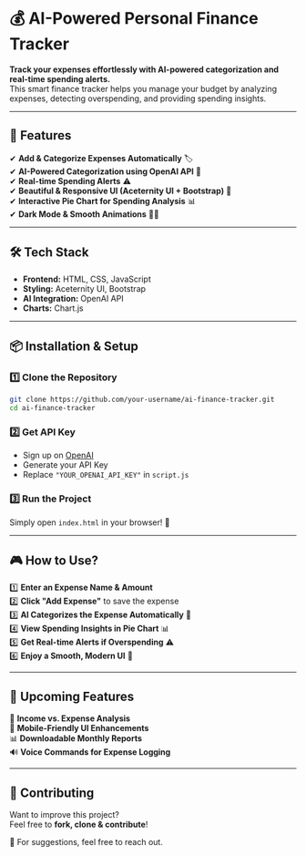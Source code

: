 # 💰 AI-Powered Personal Finance Tracker  

**Track your expenses effortlessly with AI-powered categorization and real-time spending alerts.**  
This smart finance tracker helps you manage your budget by analyzing expenses, detecting overspending, and providing spending insights.  

---

## 🚀 Features  

✔ **Add & Categorize Expenses Automatically** 🏷️  
✔ **AI-Powered Categorization using OpenAI API** 🤖  
✔ **Real-time Spending Alerts** ⚠️  
✔ **Beautiful & Responsive UI (Aceternity UI + Bootstrap)** 🎨  
✔ **Interactive Pie Chart for Spending Analysis** 📊  
✔ **Dark Mode & Smooth Animations** 🌙✨  

---

## 🛠️ Tech Stack  

- **Frontend:** HTML, CSS, JavaScript  
- **Styling:** Aceternity UI, Bootstrap  
- **AI Integration:** OpenAI API  
- **Charts:** Chart.js  

---

## 📦 Installation & Setup  

### 1️⃣ Clone the Repository  
```bash
git clone https://github.com/your-username/ai-finance-tracker.git
cd ai-finance-tracker
```
### 2️⃣ Get API Key  
- Sign up on [OpenAI](https://openai.com/)  
- Generate your API Key  
- Replace `"YOUR_OPENAI_API_KEY"` in `script.js`  

### 3️⃣ Run the Project  
Simply open `index.html` in your browser! 🚀  

---

## 🎮 How to Use?  
1️⃣ **Enter an Expense Name & Amount**  
2️⃣ **Click "Add Expense"** to save the expense  
3️⃣ **AI Categorizes the Expense Automatically** 🤖  
4️⃣ **View Spending Insights in Pie Chart** 📊  
5️⃣ **Get Real-time Alerts if Overspending** ⚠️  
6️⃣ **Enjoy a Smooth, Modern UI** 🎨  

---

## 📌 Upcoming Features  
🚀 **Income vs. Expense Analysis**  
📱 **Mobile-Friendly UI Enhancements**  
📊 **Downloadable Monthly Reports**  
🔊 **Voice Commands for Expense Logging**  

---

## 🤝 Contributing  
Want to improve this project?  
Feel free to **fork, clone & contribute**!  

📩 For suggestions, feel free to reach out.  
